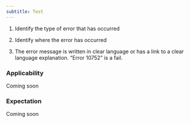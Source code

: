 ```yaml
---
subtitle: Test
---
```


1.  Identify the type of error that has occurred

2.  Identify where the error has occurred

3.  The error message is written in clear language or has a link to a clear language explanation. “Error 10752” is a fail.

### Applicability

Coming soon

### Expectation

Coming soon
